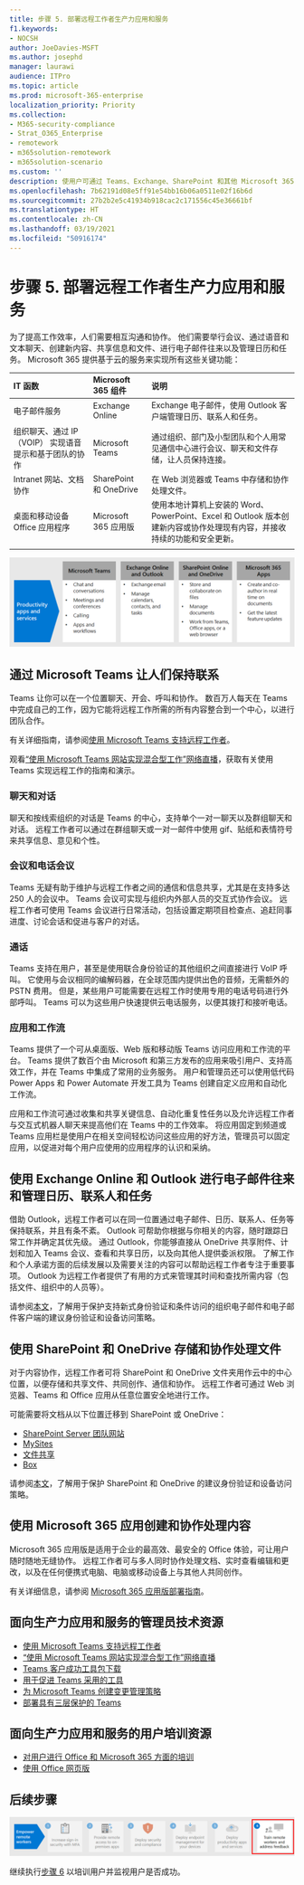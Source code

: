 ```yaml
---
title: 步骤 5. 部署远程工作者生产力应用和服务
f1.keywords:
- NOCSH
author: JoeDavies-MSFT
ms.author: josephd
manager: laurawi
audience: ITPro
ms.topic: article
ms.prod: microsoft-365-enterprise
localization_priority: Priority
ms.collection:
- M365-security-compliance
- Strat_O365_Enterprise
- remotework
- m365solution-remotework
- m365solution-scenario
ms.custom: ''
description: 使用户可通过 Teams、Exchange、SharePoint 和其他 Microsoft 365 服务高效工作。
ms.openlocfilehash: 7b62191d08e5ff91e54bb16b06a0511e02f16b6d
ms.sourcegitcommit: 27b2b2e5c41934b918cac2c171556c45e36661bf
ms.translationtype: HT
ms.contentlocale: zh-CN
ms.lasthandoff: 03/19/2021
ms.locfileid: "50916174"
---
```

# <a name="step-5-deploy-remote-worker-productivity-apps-and-services"></a>步骤 5. 部署远程工作者生产力应用和服务

为了提高工作效率，人们需要相互沟通和协作。 他们需要举行会议、通过语音和文本聊天、创建新内容、共享信息和文件、进行电子邮件往来以及管理日历和任务。 Microsoft 365 提供基于云的服务来实现所有这些关键功能：

| IT 函数 | Microsoft 365 组件 | 说明 |
|:-------|:-----|:-------|
| 电子邮件服务 | Exchange Online | Exchange 电子邮件，使用 Outlook 客户端管理日历、联系人和任务。 |
| 组织聊天、通过 IP （VOIP） 实现语音提示和基于团队的协作 | Microsoft Teams | 通过组织、部门及小型团队和个人用常见通信中心进行会议、聊天和文件存储，让人员保持连接。 |
| Intranet 网站、文档协作 | SharePoint 和 OneDrive | 在 Web 浏览器或 Teams 中存储和协作处理文件。 |
| 桌面和移动设备 Office 应用程序 | Microsoft 365 应用版 | 使用本地计算机上安装的 Word、PowerPoint、Excel 和 Outlook 版本创建新内容或协作处理现有内容，并接收持续的功能和安全更新。 |
||||

![使用 Teams、Outlook、SharePoint、OneDrive 和 Microsoft 365 应用保持高效工作](../media/empower-people-to-work-remotely/remote-workers-productivity-grid.png)

## <a name="keep-people-connected-with-microsoft-teams"></a>通过 Microsoft Teams 让人们保持联系

Teams 让你可以在一个位置聊天、开会、呼叫和协作。 数百万人每天在 Teams 中完成自己的工作，因为它能将远程工作所需的所有内容整合到一个中心，以进行团队合作。 

有关详细指南，请参阅[使用 Microsoft Teams 支持远程工作者](/microsoftteams/support-remote-work-with-teams)。 

观看[“使用 Microsoft Teams 网站实现混合型工作”网络直播](https://resources.techcommunity.microsoft.com/enabling-hybrid-work/)，获取有关使用 Teams 实现远程工作的指南和演示。

### <a name="chat-and-conversations"></a>聊天和对话

聊天和按线索组织的对话是 Teams 的中心，支持单个一对一聊天以及群组聊天和对话。 远程工作者可以通过在群组聊天或一对一邮件中使用 gif、贴纸和表情符号来共享信息、意见和个性。

### <a name="meetings-and-conferencing"></a>会议和电话会议 

Teams 无疑有助于维护与远程工作者之间的通信和信息共享，尤其是在支持多达 250 人的会议中。 Teams 会议可实现与组织内外部人员的交互式协作会议。 远程工作者可使用 Teams 会议进行日常活动，包括设置定期项目检查点、追赶同事进度、讨论会话和促进与客户的对话。 

### <a name="calling"></a>通话

Teams 支持在用户，甚至是使用联合身份验证的其他组织之间直接进行 VoIP 呼叫。 它使用与会议相同的编解码器，在全球范围内提供出色的音频，无需额外的 PSTN 费用。 但是，某些用户可能需要在远程工作时使用专用的电话号码进行外部呼叫。 Teams 可以为这些用户快速提供云电话服务，以便其拨打和接听电话。

### <a name="apps-and-workflows"></a>应用和工作流

Teams 提供了一个可从桌面版、Web 版和移动版 Teams 访问应用和工作流的平台。 Teams 提供了数百个由 Microsoft 和第三方发布的应用来吸引用户、支持高效工作，并在 Teams 中集成了常用的业务服务。 用户和管理员还可以使用低代码 Power Apps 和 Power Automate 开发工具为 Teams 创建自定义应用和自动化工作流。

应用和工作流可通过收集和共享关键信息、自动化重复性任务以及允许远程工作者与交互式机器人聊天来提高他们在 Teams 中的工作效率。 将应用固定到频道或 Teams 应用栏是使用户在相关空间轻松访问这些应用的好方法，管理员可以固定应用，以促进对每个用户应使用的应用程序的认识和采纳。

## <a name="exchange-email-and-manage-calendars-contacts-and-tasks-with-exchange-online-and-outlook"></a>使用 Exchange Online 和 Outlook 进行电子邮件往来和管理日历、联系人和任务

借助 Outlook，远程工作者可以在同一位置通过电子邮件、日历、联系人、任务等保持联系，并且有条不紊。 Outlook 可帮助你根据与你相关的内容，随时跟踪日常工作并确定其优先级。 通过 Outlook，你能够直接从 OneDrive 共享附件、计划和加入 Teams 会议、查看和共享日历，以及向其他人提供委派权限。 了解工作和个人承诺方面的后续发展以及需要关注的内容可以帮助远程工作者专注于重要事项。 Outlook 为远程工作者提供了有用的方式来管理其时间和查找所需内容（包括文件、组织中的人员等）。 

请参阅[本文](../security/office-365-security/secure-email-recommended-policies.md)，了解用于保护支持新式身份验证和条件访问的组织电子邮件和电子邮件客户端的建议身份验证和设备访问策略。

## <a name="store-and-collaborate-on-files-with-sharepoint-and-onedrive"></a>使用 SharePoint 和 OneDrive 存储和协作处理文件

对于内容协作，远程工作者可将 SharePoint 和 OneDrive 文件夹用作云中的中心位置，以便存储和共享文件、共同创作、通信和协作。 远程工作者可通过 Web 浏览器、Teams 和 Office 应用从任意位置安全地进行工作。

可能需要将文档从以下位置迁移到 SharePoint 或 OneDrive：

- [SharePoint Server 团队网站](/sharepointmigration/sp-teams-sites-migration-guide)
- [MySites](/sharepointmigration/mysites-to-onedrive-migration-guide)
- [文件共享](/sharepointmigration/fileshare-to-odsp-migration-guide)
- [Box](/sharepointmigration/box-to-onedrive-and-sharepoint-migration-guide)

请参阅[本文](../security/office-365-security/sharepoint-file-access-policies.md)，了解用于保护 SharePoint 和 OneDrive 的建议身份验证和设备访问策略。

## <a name="create-and-collaborate-on-content-with-microsoft-365-apps"></a>使用 Microsoft 365 应用创建和协作处理内容

Microsoft 365 应用版是适用于企业的最高效、最安全的 Office 体验，可让用户随时随地无缝协作。 远程工作者可与多人同时协作处理文档、实时查看编辑和更改，以及在任何便携式电脑、电脑或移动设备上与其他人共同创作。

有关详细信息，请参阅 [Microsoft 365 应用版部署指南](/deployoffice/deployment-guide-microsoft-365-apps)。

## <a name="admin-technical-resources-for-productivity-apps-and-services"></a>面向生产力应用和服务的管理员技术资源

- [使用 Microsoft Teams 支持远程工作者](/microsoftteams/support-remote-work-with-teams)
- [“使用 Microsoft Teams 网站实现混合型工作”网络直播](https://resources.techcommunity.microsoft.com/enabling-hybrid-work/)
- [Teams 客户成功工具包下载](https://www.microsoft.com/download/details.aspx?id=54244)
- [用于促进 Teams 采用的工具](/microsoftteams/adopt-tools-and-downloads) 
- [为 Microsoft Teams 创建变更管理策略](/MicrosoftTeams/change-management-strategy)
- [部署具有三层保护的 Teams](configure-teams-three-tiers-protection.md)

## <a name="user-training-resources-for-productivity-apps-and-services"></a>面向生产力应用和服务的用户培训资源

- [对用户进行 Office 和 Microsoft 365 方面的培训](https://support.microsoft.com/office/train-your-users-on-office-and-microsoft-365-7cba3c97-7f19-46ed-a1c6-763971a26c27)
- [使用 Office 网页版](https://support.microsoft.com/office/get-started-with-office-for-the-web-in-microsoft-365-5622c7c9-721d-4b3d-8cb9-a7276c2470e5)

## <a name="next-step"></a>后续步骤

[![步骤 6：培训用户并监督他们是否成功](../media/empower-people-to-work-remotely/remote-workers-step-grid-6.png)](empower-people-to-work-remotely-train-monitor-usage.md)

继续执行[步骤 6](empower-people-to-work-remotely-train-monitor-usage.md) 以培训用户并监视用户是否成功。